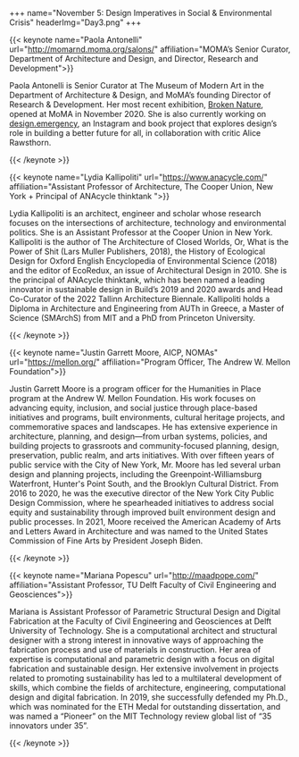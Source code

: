 +++
name="November 5: Design Imperatives in Social & Environmental Crisis"
headerImg="Day3.png"
+++

{{< keynote  name="Paola Antonelli" url="http://momarnd.moma.org/salons/" affiliation="MOMA’s Senior Curator, Department of Architecture and Design, and Director, Research and Development">}}

Paola Antonelli is Senior Curator at The Museum of Modern Art in the Department of Architecture & Design, and MoMA’s founding Director of Research & Development. Her most recent exhibition, [Broken Nature](https://www.moma.org/calendar/exhibitions/5220), opened at MoMA in November 2020. She is also currently working on [design.emergency](https://www.instagram.com/design.emergency/), an Instagram and book project that explores design’s role in building a better future for all, in collaboration with critic Alice Rawsthorn.

{{< /keynote >}}

{{< keynote  name="Lydia Kallipoliti" url="https://www.anacycle.com/" affiliation="Assistant Professor of Architecture, The Cooper Union, New York + Principal of ANAcycle thinktank ">}}

Lydia Kallipoliti is an architect, engineer and scholar whose research focuses on the intersections of architecture, technology and environmental politics. She is an Assistant Professor at the Cooper Union in New York. Kallipoliti is the author of The Architecture of Closed Worlds, Or, What is the Power of Shit (Lars Muller Publishers, 2018), the History of Ecological Design for Oxford English Encyclopedia of Environmental Science (2018) and the editor of EcoRedux, an issue of Architectural Design in 2010. She is the principal of ANAcycle thinktank, which has been named a leading innovator in sustainable design in Build’s 2019 and 2020 awards and Head Co-Curator of the 2022 Tallinn Architecture Biennale. Kallipoliti holds a Diploma in Architecture and Engineering from AUTh in Greece, a Master of Science (SMArchS) from MIT and a PhD from Princeton University. 

{{< /keynote >}}

{{< keynote  name="Justin Garrett Moore, AICP, NOMAs" url="https://mellon.org/" affiliation="Program Officer, The Andrew W. Mellon Foundation">}}

Justin Garrett Moore is a program officer for the Humanities in Place program at the Andrew W. Mellon Foundation. His work focuses on advancing equity, inclusion, and social justice through place-based initiatives and programs, built environments, cultural heritage projects, and commemorative spaces and landscapes. He has extensive experience in architecture, planning, and design—from urban systems, policies, and building projects to grassroots and community-focused planning, design, preservation, public realm, and arts initiatives. With over fifteen years of public service with the City of New York, Mr. Moore has led several urban design and planning projects, including the Greenpoint-Williamsburg Waterfront, Hunter's Point South, and the Brooklyn Cultural District. From 2016 to 2020, he was the executive director of the New York City Public Design Commission, where he spearheaded initiatives to address social equity and sustainability through improved built environment design and public processes. In 2021, Moore received the American Academy of Arts and Letters Award in Architecture and was named to the United States Commission of Fine Arts by President Joseph Biden.

{{< /keynote >}}



{{< keynote  name="Mariana Popescu" url="http://maadpope.com/" affiliation="Assistant Professor, TU Delft Faculty of Civil Engineering and Geosciences">}}


Mariana is Assistant Professor of Parametric Structural Design and Digital Fabrication at the Faculty of Civil Engineering and Geosciences at Delft University of Technology. She is a computational architect and structural designer with a strong interest in innovative ways of approaching the fabrication process and use of materials in construction. Her area of expertise is computational and parametric design with a focus on digital fabrication and sustainable design. Her extensive involvement in projects related to promoting sustainability has led to a multilateral development of skills, which combine the fields of architecture, engineering, computational design and digital fabrication.  In 2019, she successfully defended my Ph.D., which was nominated for the ETH Medal for outstanding dissertation, and was named a “Pioneer” on the MIT Technology review global list of “35 innovators under 35”.

{{< /keynote >}}